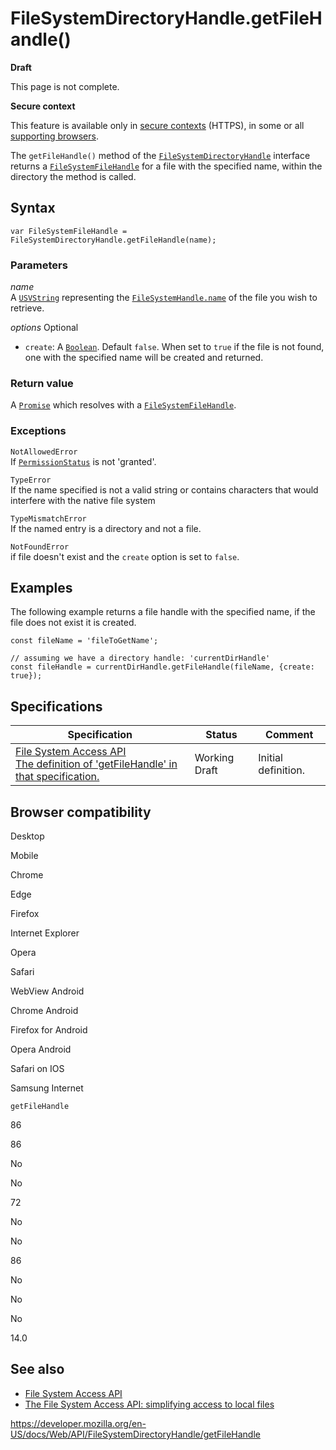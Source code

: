 FileSystemDirectoryHandle.getFileHandle()
=========================================

**Draft**

This page is not complete.

**Secure context**

This feature is available only in [secure contexts](https://developer.mozilla.org/en-US/docs/Web/Security/Secure_Contexts) (HTTPS), in some or all [supporting browsers](#browser_compatibility).

The `getFileHandle()` method of the [`FileSystemDirectoryHandle`](../filesystemdirectoryhandle) interface returns a [`FileSystemFileHandle`](../filesystemfilehandle) for a file with the specified name, within the directory the method is called.

Syntax
------

    var FileSystemFileHandle = FileSystemDirectoryHandle.getFileHandle(name);

### Parameters

*name*  
A [`USVString`](../usvstring) representing the [`FileSystemHandle.name`](../filesystemhandle/name) of the file you wish to retrieve.

 *options* <span class="badge inline optional">Optional</span>   
-   `create`: A [`Boolean`](https://developer.mozilla.org/en-US/docs/Web/JavaScript/Reference/Global_Objects/Boolean). Default `false`. When set to `true` if the file is not found, one with the specified name will be created and returned.

### Return value

A [`Promise`](https://developer.mozilla.org/en-US/docs/Web/JavaScript/Reference/Global_Objects/Promise) which resolves with a [`FileSystemFileHandle`](../filesystemfilehandle).

### Exceptions

`NotAllowedError`  
If [`PermissionStatus`](../permissionstatus) is not 'granted'.

`TypeError`  
If the name specified is not a valid string or contains characters that would interfere with the native file system

`TypeMismatchError`  
If the named entry is a directory and not a file.

`NotFoundError`  
if file doesn't exist and the `create` option is set to `false`.

Examples
--------

The following example returns a file handle with the specified name, if the file does not exist it is created.

    const fileName = 'fileToGetName';

    // assuming we have a directory handle: 'currentDirHandle'
    const fileHandle = currentDirHandle.getFileHandle(fileName, {create: true});

Specifications
--------------

<table><thead><tr class="header"><th>Specification</th><th>Status</th><th>Comment</th></tr></thead><tbody><tr class="odd"><td><a href="https://wicg.github.io/file-system-access/#api-filesystemdirectoryhandle-getfilehandle">File System Access API<br />
<span class="small">The definition of 'getFileHandle' in that specification.</span></a></td><td><span class="spec-wd">Working Draft</span></td><td>Initial definition.</td></tr></tbody></table>

Browser compatibility
---------------------

Desktop

Mobile

Chrome

Edge

Firefox

Internet Explorer

Opera

Safari

WebView Android

Chrome Android

Firefox for Android

Opera Android

Safari on IOS

Samsung Internet

`getFileHandle`

86

86

No

No

72

No

No

86

No

No

No

14.0

See also
--------

-   [File System Access API](../file_system_access_api)
-   [The File System Access API: simplifying access to local files](https://web.dev/file-system-access/)

<a href="https://developer.mozilla.org/en-US/docs/Web/API/FileSystemDirectoryHandle/getFileHandle" class="_attribution-link">https://developer.mozilla.org/en-US/docs/Web/API/FileSystemDirectoryHandle/getFileHandle</a>
